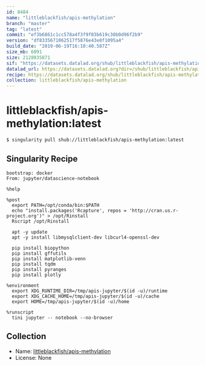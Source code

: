 ```yaml
---
id: 8484
name: "littleblackfish/apis-methylation"
branch: "master"
tag: "latest"
commit: "ef3b6861c1cc578a4f3f9f03b619c30b0d96f2b9"
version: "df8335671062517f5876e43e8f1095a4"
build_date: "2019-06-19T16:10:40.587Z"
size_mb: 6091
size: 2128035871
sif: "https://datasets.datalad.org/shub/littleblackfish/apis-methylation/latest/2019-06-19-ef3b6861-df833567/df8335671062517f5876e43e8f1095a4.simg"
datalad_url: https://datasets.datalad.org?dir=/shub/littleblackfish/apis-methylation/latest/2019-06-19-ef3b6861-df833567/
recipe: https://datasets.datalad.org/shub/littleblackfish/apis-methylation/latest/2019-06-19-ef3b6861-df833567/Singularity
collection: littleblackfish/apis-methylation
---
```


# littleblackfish/apis-methylation:latest

```bash
$ singularity pull shub://littleblackfish/apis-methylation:latest
```

## Singularity Recipe

```singularity
bootstrap: docker
From: jupyter/datascience-notebook

%help

%post
  export PATH=/opt/conda/bin:$PATH
  echo "install.packages('Rcapture', repos = 'http://cran.us.r-project.org')" > /opt/Rinstall
  Rscript /opt/Rinstall

  apt -y update
  apt -y install libmysqlclient-dev libcurl4-openssl-dev

  pip install biopython
  pip install gffutils
  pip install matplotlib-venn
  pip install tqdm
  pip install pyranges
  pip install plotly

%environment
  export XDG_RUNTIME_DIR=/tmp/apis-jupyter/$(id -u)/runtime
  export XDG_CACHE_HOME=/tmp/apis-jupyter/$(id -u)/cache
  export HOME=/tmp/apis-jupyter/$(id -u)/home
	
%runscript 
  tini jupyter -- notebook --no-browser
```

## Collection

 - Name: [littleblackfish/apis-methylation](https://github.com/littleblackfish/apis-methylation)
 - License: None

